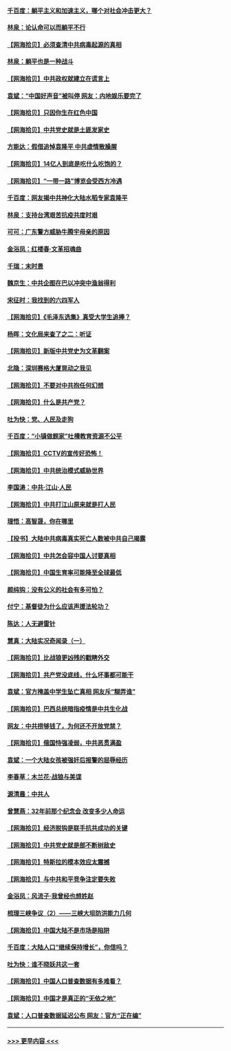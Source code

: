 #### [千百度：躺平主义和加速主义，哪个对社会冲击更大？](../pages/nsc993/n12985512.md?t=05302202) 
#### [林泉：论认命可以而躺平不行](../pages/nsc993/n12985505.md?t=05302202) 
#### [【网海拾贝】必须查清中共病毒起源的真相](../pages/nsc993/n12984276.md?t=05302202) 
#### [林泉：躺平也是一种战斗](../pages/nsc993/n12984194.md?t=05302202) 
#### [【网海拾贝】中共政权就建立在谎言上](../pages/nsc993/n12981880.md?t=05302202) 
#### [袁斌：“中国好声音”被叫停 网友：内地娱乐要完了](../pages/nsc993/n12981826.md?t=05302202) 
#### [【网海拾贝】只因你生在红色中国](../pages/nsc993/n12979096.md?t=05302202) 
#### [【网海拾贝】中共党史就是土匪发家史](../pages/nsc993/n12976478.md?t=05302202) 
#### [方能达：假借追悼袁隆平 中共虚情散臊腥](../pages/nsc993/n12976396.md?t=05302202) 
#### [【网海拾贝】14亿人到底是吃什么吃饱的？](../pages/nsc993/n12974125.md?t=05302202) 
#### [【网海拾贝】“一带一路”博览会受西方冷遇](../pages/nsc993/n12971787.md?t=05302202) 
#### [千百度：网友揭中共神化大陆水稻专家袁隆平](../pages/nsc993/n12971733.md?t=05302202) 
#### [林泉：支持台湾艰苦抗疫共度时艰](../pages/nsc993/n12971350.md?t=05302202) 
#### [可可：广东警方威胁牛腾宇母亲的原因](../pages/nsc993/n12971100.md?t=05302202) 
#### [金浴凤：红楼春·文革招魂曲](../pages/nsc993/n12970354.md?t=05302202) 
#### [千瑞：末时景](../pages/nsc993/n12970337.md?t=05302202) 
#### [魏京生：中共企图在巴以冲突中渔翁得利](../pages/nsc993/n12970286.md?t=05302202) 
#### [宋征时：我找到的六四军人](../pages/nsc993/n12970213.md?t=05302202) 
#### [【网海拾贝】《毛泽东选集》真受大学生追捧？](../pages/nsc993/n12968779.md?t=05302202) 
#### [杨晖：文化局来查了之二：听证](../pages/nsc993/n12966528.md?t=05302202) 
#### [【网海拾贝】新版中共党史为文革翻案](../pages/nsc993/n12967526.md?t=05302202) 
#### [北隐：深圳赛格大厦晃动之我见](../pages/nsc993/n12967393.md?t=05302202) 
#### [【网海拾贝】不要对中共抱任何幻想](../pages/nsc993/n12965222.md?t=05302202) 
#### [【网海拾贝】什么是共产党？](../pages/nsc993/n12962781.md?t=05302202) 
#### [吐为快：党、人民及走狗](../pages/nsc993/n12962747.md?t=05302202) 
#### [千百度：“小镇做题家”吐槽教育资源不公平](../pages/nsc993/n12962705.md?t=05302202) 
#### [【网海拾贝】CCTV的宣传好恐怖！](../pages/nsc993/n12959984.md?t=05302202) 
#### [【网海拾贝】中共统治模式威胁世界](../pages/nsc993/n12957622.md?t=05302202) 
#### [李国涛：中共‧江山‧人民](../pages/nsc993/n12957502.md?t=05302202) 
#### [【网海拾贝】中共打江山原来就是打人民](../pages/nsc993/n12954345.md?t=05302202) 
#### [理悟：高智晟，你在哪里](../pages/nsc993/n12953115.md?t=05302202) 
#### [【投书】大陆中共病毒真实死亡人数被中共自己揭露](../pages/nsc993/n12953050.md?t=05302202) 
#### [【网海拾贝】中共怎会容中国人讨要真相](../pages/nsc993/n12952161.md?t=05302202) 
#### [【网海拾贝】中国生育率可能降至全球最低](../pages/nsc993/n12948793.md?t=05302202) 
#### [颜纯钩：没有公义的社会有多可怕？](../pages/nsc993/n12947626.md?t=05302202) 
#### [付宁：基督徒为什么应该声援法轮功？](../pages/nsc993/n12947233.md?t=05302202) 
#### [陈达：人无避雷针](../pages/nsc993/n12947098.md?t=05302202) 
#### [慧真：大陆实况奇闻录（一）](../pages/nsc993/n12945811.md?t=05302202) 
#### [【网海拾贝】比战狼更凶残的戳瞎外交](../pages/nsc993/n12945717.md?t=05302202) 
#### [【网海拾贝】共产党没底线，什么坏事都可能干](../pages/nsc993/n12942090.md?t=05302202) 
#### [袁斌：官方掩盖中学生坠亡真相 网友斥“糊弄谁”](../pages/nsc993/n12942029.md?t=05302202) 
#### [【网海拾贝】巴西总统暗指疫情是中共生化战](../pages/nsc993/n12938999.md?t=05302202) 
#### [网友：中共捞够钱了，为何还不开放党禁？](../pages/nsc993/n12938952.md?t=05302202) 
#### [【网海拾贝】俄国恃强凌弱，中共恶贯满盈](../pages/nsc993/n12936626.md?t=05302202) 
#### [袁斌：一个大陆女孩被强奸后报警的屈辱经历](../pages/nsc993/n12936547.md?t=05302202) 
#### [李春草：木兰花·战狼与美谍](../pages/nsc993/n12935995.md?t=05302202) 
#### [源清晨：中共人](../pages/nsc993/n12935589.md?t=05302202) 
#### [曾慧燕：32年前那个纪念会 改变多少人命运](../pages/nsc993/n12934233.md?t=05302202) 
#### [【网海拾贝】经济脱钩是联手抗共成功的关键](../pages/nsc993/n12934176.md?t=05302202) 
#### [【网海拾贝】中共党史就是部不断树敌史](../pages/nsc993/n12932844.md?t=05302202) 
#### [【网海拾贝】特斯拉的模本效应太震撼](../pages/nsc993/n12925626.md?t=05302202) 
#### [【网海拾贝】与中共和平竞争注定要失败](../pages/nsc993/n12923326.md?t=05302202) 
#### [金浴凤：风流子‧我曾经也想姓赵](../pages/nsc993/n12920911.md?t=05302202) 
#### [梳理三峡争议（2）——三峡大坝防洪能力几何](../pages/nsc993/n12920173.md?t=05302202) 
#### [【网海拾贝】中国大陆不是市场是陷阱](../pages/nsc993/n12920143.md?t=05302202) 
#### [千百度：大陆人口“继续保持增长”，你信吗？](../pages/nsc993/n12918946.md?t=05302202) 
#### [吐为快：谁不晓妖共这一套](../pages/nsc993/n12918941.md?t=05302202) 
#### [【网海拾贝】中国人口普查数据有多难看？](../pages/nsc993/n12917822.md?t=05302202) 
#### [【网海拾贝】中国才是真正的“无依之地”](../pages/nsc993/n12915845.md?t=05302202) 
#### [袁斌：人口普查数据延迟公布 网友：官方“正在编”](../pages/nsc993/n12915748.md?t=05302202) 

----
#### [ >>> 更早内容 <<< ](../indexes/nsc993-earlier.md)
